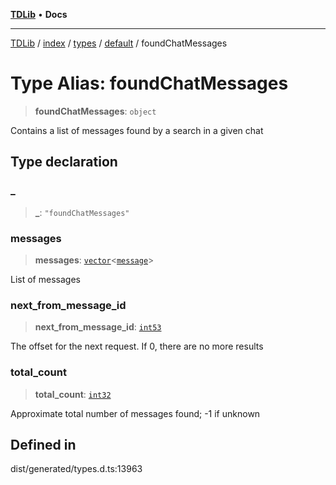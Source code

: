 [**TDLib**](../../../../../../README.md) • **Docs**

***

[TDLib](../../../../../../modules.md) / [index](../../../../../README.md) / [types](../../../README.md) / [default](../README.md) / foundChatMessages

# Type Alias: foundChatMessages

> **foundChatMessages**: `object`

Contains a list of messages found by a search in a given chat

## Type declaration

### \_

> **\_**: `"foundChatMessages"`

### messages

> **messages**: [`vector`](vector.md)\<[`message`](message-1.md)\>

List of messages

### next\_from\_message\_id

> **next\_from\_message\_id**: [`int53`](int53-1.md)

The offset for the next request. If 0, there are no more results

### total\_count

> **total\_count**: [`int32`](int32-1.md)

Approximate total number of messages found; -1 if unknown

## Defined in

dist/generated/types.d.ts:13963
